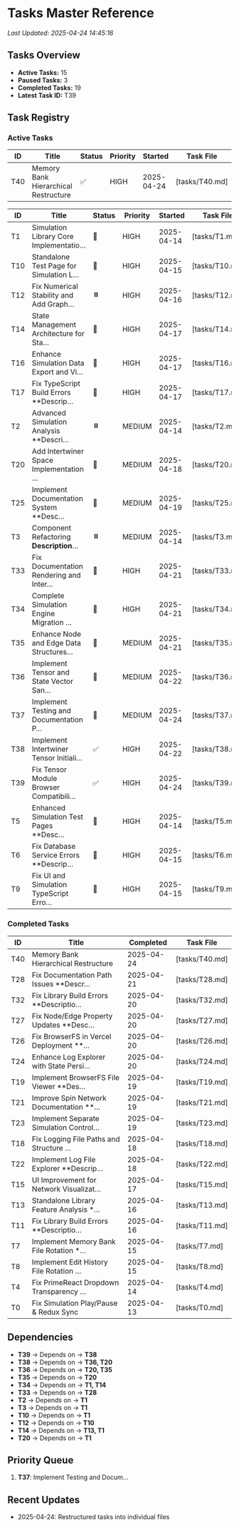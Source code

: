 # Tasks Master Reference
*Last Updated: 2025-04-24 14:45:16*

## Tasks Overview
- **Active Tasks:** 15
- **Paused Tasks:** 3
- **Completed Tasks:** 19
- **Latest Task ID:** T39

## Task Registry
### Active Tasks
| ID | Title | Status | Priority | Started | Task File |
|----|-------|--------|----------|---------|-----------|
| T40 | Memory Bank Hierarchical Restructure | ✅ | HIGH | 2025-04-24 | [tasks/T40.md] |

| ID | Title | Status | Priority | Started | Task File |
|----|-------|--------|----------|---------|-----------|
| T1 | Simulation Library Core Implementatio… | 🔄 | HIGH | 2025-04-14 | [tasks/T1.md] |
| T10 | Standalone Test Page for Simulation L… | 🔄 | HIGH | 2025-04-15 | [tasks/T10.md] |
| T12 | Fix Numerical Stability and Add Graph… | ⏸️ | HIGH | 2025-04-16 | [tasks/T12.md] |
| T14 | State Management Architecture for Sta… | 🔄 | HIGH | 2025-04-17 | [tasks/T14.md] |
| T16 | Enhance Simulation Data Export and Vi… | 🔄 | HIGH | 2025-04-17 | [tasks/T16.md] |
| T17 | Fix TypeScript Build Errors **Descrip… | 🔄 | HIGH | 2025-04-17 | [tasks/T17.md] |
| T2 | Advanced Simulation Analysis **Descri… | ⏸️ | MEDIUM | 2025-04-14 | [tasks/T2.md] |
| T20 | Add Intertwiner Space Implementation … | 🔄 | MEDIUM | 2025-04-18 | [tasks/T20.md] |
| T25 | Implement Documentation System **Desc… | 🔄 | MEDIUM | 2025-04-19 | [tasks/T25.md] |
| T3 | Component Refactoring **Description**… | ⏸️ | MEDIUM | 2025-04-14 | [tasks/T3.md] |
| T33 | Fix Documentation Rendering and Inter… | 🔄 | HIGH | 2025-04-21 | [tasks/T33.md] |
| T34 | Complete Simulation Engine Migration … | 🔄 | HIGH | 2025-04-21 | [tasks/T34.md] |
| T35 | Enhance Node and Edge Data Structures… | 🔄 | MEDIUM | 2025-04-21 | [tasks/T35.md] |
| T36 | Implement Tensor and State Vector San… | 🔄 | MEDIUM | 2025-04-22 | [tasks/T36.md] |
| T37 | Implement Testing and Documentation P… | 🔄 | MEDIUM | 2025-04-24 | [tasks/T37.md] |
| T38 | Implement Intertwiner Tensor Initiali… | ✅ | HIGH | 2025-04-22 | [tasks/T38.md] |
| T39 | Fix Tensor Module Browser Compatibili… | ✅ | HIGH | 2025-04-24 | [tasks/T39.md] |
| T5 | Enhanced Simulation Test Pages **Desc… | 🔄 | HIGH | 2025-04-14 | [tasks/T5.md] |
| T6 | Fix Database Service Errors **Descrip… | 🔄 | HIGH | 2025-04-15 | [tasks/T6.md] |
| T9 | Fix UI and Simulation TypeScript Erro… | 🔄 | HIGH | 2025-04-15 | [tasks/T9.md] |

### Completed Tasks
| ID | Title | Completed | Task File |
|----|-------|-----------|-----------|
| T40 | Memory Bank Hierarchical Restructure | 2025-04-24 | [tasks/T40.md] |
| T28 | Fix Documentation Path Issues **Descr… | 2025-04-21 | [tasks/T28.md] |
| T32 | Fix Library Build Errors **Descriptio… | 2025-04-20 | [tasks/T32.md] |
| T27 | Fix Node/Edge Property Updates **Desc… | 2025-04-20 | [tasks/T27.md] |
| T26 | Fix BrowserFS in Vercel Deployment **… | 2025-04-20 | [tasks/T26.md] |
| T24 | Enhance Log Explorer with State Persi… | 2025-04-20 | [tasks/T24.md] |
| T19 | Implement BrowserFS File Viewer **Des… | 2025-04-19 | [tasks/T19.md] |
| T21 | Improve Spin Network Documentation **… | 2025-04-19 | [tasks/T21.md] |
| T23 | Implement Separate Simulation Control… | 2025-04-19 | [tasks/T23.md] |
| T18 | Fix Logging File Paths and Structure … | 2025-04-18 | [tasks/T18.md] |
| T22 | Implement Log File Explorer **Descrip… | 2025-04-18 | [tasks/T22.md] |
| T15 | UI Improvement for Network Visualizat… | 2025-04-17 | [tasks/T15.md] |
| T13 | Standalone Library Feature Analysis *… | 2025-04-16 | [tasks/T13.md] |
| T11 | Fix Library Build Errors **Descriptio… | 2025-04-16 | [tasks/T11.md] |
| T7 | Implement Memory Bank File Rotation *… | 2025-04-15 | [tasks/T7.md] |
| T8 | Implement Edit History File Rotation … | 2025-04-15 | [tasks/T8.md] |
| T4 | Fix PrimeReact Dropdown Transparency … | 2025-04-14 | [tasks/T4.md] |
| T0 | Fix Simulation Play/Pause & Redux Sync | 2025-04-13 | [tasks/T0.md] |

## Dependencies
- **T39** → Depends on → **T38**
- **T38** → Depends on → **T36, T20**
- **T36** → Depends on → **T20, T35**
- **T35** → Depends on → **T20**
- **T34** → Depends on → **T1, T14**
- **T33** → Depends on → **T28**
- **T2** → Depends on → **T1**
- **T3** → Depends on → **T1**
- **T10** → Depends on → **T1**
- **T12** → Depends on → **T10**
- **T14** → Depends on → **T13, T1**
- **T20** → Depends on → **T1**

## Priority Queue
1. **T37**: Implement Testing and Docum...

## Recent Updates
- 2025-04-24: Restructured tasks into individual files